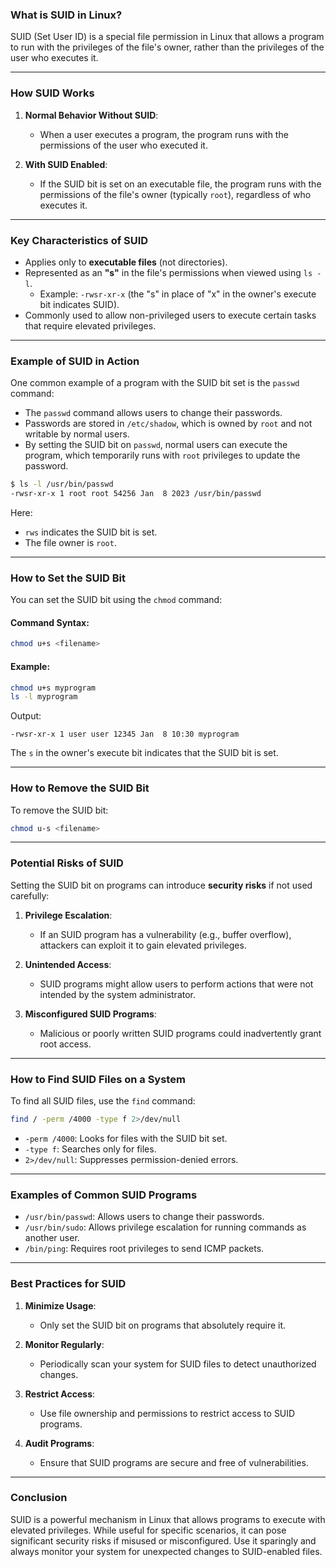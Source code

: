 ### **What is SUID in Linux?**

SUID (Set User ID) is a special file permission in Linux that allows a program to run with the privileges of the file's owner, rather than the privileges of the user who executes it.

---

### **How SUID Works**

1. **Normal Behavior Without SUID**:
   - When a user executes a program, the program runs with the permissions of the user who executed it.

2. **With SUID Enabled**:
   - If the SUID bit is set on an executable file, the program runs with the permissions of the file's owner (typically `root`), regardless of who executes it.

---

### **Key Characteristics of SUID**

- Applies only to **executable files** (not directories).
- Represented as an **"s"** in the file's permissions when viewed using `ls -l`.
  - Example: `-rwsr-xr-x` (the "s" in place of "x" in the owner's execute bit indicates SUID).
- Commonly used to allow non-privileged users to execute certain tasks that require elevated privileges.

---

### **Example of SUID in Action**

One common example of a program with the SUID bit set is the `passwd` command:

- The `passwd` command allows users to change their passwords.
- Passwords are stored in `/etc/shadow`, which is owned by `root` and not writable by normal users.
- By setting the SUID bit on `passwd`, normal users can execute the program, which temporarily runs with `root` privileges to update the password.

```bash
$ ls -l /usr/bin/passwd
-rwsr-xr-x 1 root root 54256 Jan  8 2023 /usr/bin/passwd
```
Here:
- `rws` indicates the SUID bit is set.
- The file owner is `root`.

---

### **How to Set the SUID Bit**

You can set the SUID bit using the `chmod` command:

#### **Command Syntax**:
```bash
chmod u+s <filename>
```

#### **Example**:
```bash
chmod u+s myprogram
ls -l myprogram
```
Output:
```plaintext
-rwsr-xr-x 1 user user 12345 Jan  8 10:30 myprogram
```
The `s` in the owner's execute bit indicates that the SUID bit is set.

---

### **How to Remove the SUID Bit**

To remove the SUID bit:
```bash
chmod u-s <filename>
```

---

### **Potential Risks of SUID**

Setting the SUID bit on programs can introduce **security risks** if not used carefully:

1. **Privilege Escalation**:
   - If an SUID program has a vulnerability (e.g., buffer overflow), attackers can exploit it to gain elevated privileges.

2. **Unintended Access**:
   - SUID programs might allow users to perform actions that were not intended by the system administrator.

3. **Misconfigured SUID Programs**:
   - Malicious or poorly written SUID programs could inadvertently grant root access.

---

### **How to Find SUID Files on a System**

To find all SUID files, use the `find` command:

```bash
find / -perm /4000 -type f 2>/dev/null
```

- `-perm /4000`: Looks for files with the SUID bit set.
- `-type f`: Searches only for files.
- `2>/dev/null`: Suppresses permission-denied errors.

---

### **Examples of Common SUID Programs**

- `/usr/bin/passwd`: Allows users to change their passwords.
- `/usr/bin/sudo`: Allows privilege escalation for running commands as another user.
- `/bin/ping`: Requires root privileges to send ICMP packets.

---

### **Best Practices for SUID**

1. **Minimize Usage**:
   - Only set the SUID bit on programs that absolutely require it.

2. **Monitor Regularly**:
   - Periodically scan your system for SUID files to detect unauthorized changes.

3. **Restrict Access**:
   - Use file ownership and permissions to restrict access to SUID programs.

4. **Audit Programs**:
   - Ensure that SUID programs are secure and free of vulnerabilities.

---

### **Conclusion**

SUID is a powerful mechanism in Linux that allows programs to execute with elevated privileges. While useful for specific scenarios, it can pose significant security risks if misused or misconfigured. Use it sparingly and always monitor your system for unexpected changes to SUID-enabled files.
